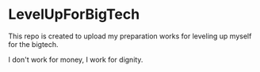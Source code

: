 # LevelUpForBigTech
This repo is created to upload my preparation works for leveling up myself for the bigtech.

I don't work for money, I work for dignity.

